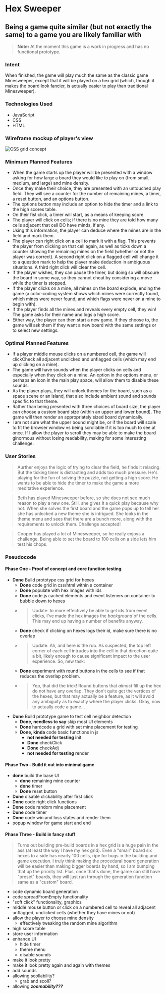 # Hex Sweeper

## Being a game quite similar (but not exactly the same) to a game you are likely familiar with

> **Note:** At the moment this game is a work in progress and has no functional prototype.

### Intent

When finished, the game will play much the same as the classic game Minesweeper, except that it will be played on a hex grid (which, though it makes the board look fancier, is actually easier to play than traditional Minesweeper).

### Technologies Used

- JavaScript
- CSS
- HTML

### Wireframe mockup of player's view

![CSS grid concept](https://i.imgur.com/x86Sp3M.png)

### Minimum Planned Features

- When the game starts up the player will be presented with a window asking for how large a board they would like to play on (from small, medium, and large) and mine density.
- Once they make their choice, they are presented with an untouched play field. They will see a counter for the number of remaining mines, a timer, a reset button, and an options button.
- The options button may include an option to hide the timer and a link to the high scores table.
- On their fist click, a timer will start, as a means of keeping score.
- The player will click on cells; if there is no mine they are told how many cells adjacent that cell DO have minds, if any.
- Using this information, the player can deduce where the mines are in the field and mark them.
- The player can right click on a cell to mark it with a flag. This prevents the player from clicking on that cell again, as well as ticks down a counter showing the remaining mines on the field (whether or not the player was correct). A second right click on a flagged cell will change it to a question mark to help the player make deduction in ambiguous situations. A third right click will clear the cell.
- If the player wishes, they can pause the timer, but doing so will obscure the board in some way, so they cannot cheat by considering a move while the timer is stopped.
- If the player clicks on a mine, all mines on the board explode, ending the game (a color-coding system shows which mines were correctly found, which mines were never found, and which flags were never on a mine to begin with).
- If the player finds all the mines and reveals every empty cell, they win! The game asks for their name and logs a high score.
- Either way, the player can then start a new game. If they choose to, the game will ask them if they want a new board with the same settings or to select new settings.

### Optimal Planned Features

- If a player middle mouse clicks on a numbered cell, the game will clickCheck all adjacent unclicked and unflagged cells (which may end up clicking on a mine).
- The game will have sounds when the player clicks on cells and especially when they click on a mine. An option in the options menu, or perhaps an icon in the main play space, will allow them to disable these sounds.
- As the player plays, they will unlock themes for the board, such as a space scene or an island, that also include ambient sound and sounds specific to that theme.
- Rather than being presented with three choices of board size, the player can choose a custom board size (within an upper and lower bound). The game will then render an appropriately sized board dynamically.
- I am not sure what the upper bound might be, or if the board will scale to fit the browser window vs being scrollable if it is too much to see at once. If I allow the player to scroll they may be able to make the board ginormous without losing readability, making for some interesting challenge.

### User Stories

>Aurther enjoys the logic of trying to clear the field, he finds it relaxing. But the ticking timer is distracting and adds too much pressure. He's playing for the fun of solving the puzzle, not getting a high score. He wants to be able to hide the timer to make the game a more meditative experience.

>Beth has played Minesweeper before, so she does not see much reason to play a new one. Still, she gives it a quick play because why not. When she solves the first board and the game pops up to tell her she has unlocked a new theme she is intrigued. She looks in the theme menu and sees that there are a bunch more, along with the requirements to unlock them. Challenge accepted!

>Cooper has played a lot of Minesweeper, so he really enjoys a challenge. Being able to set the board to 100 cells on a side lets him test his chops.

### Pseudocode

#### Phase One - Proof of concept and core function testing

- **Done** Build prototype css grid for hexes
  - **Done** code grid in css/html within a container
  - **Done** populate with hex images with ids
  - **Done** code js cached elements and event listeners on container to bubble down to hexes
  - >Update: to more effectively be able to get ids from event clicks, I've made the hex images the *background* of the cells. This may end up having a number of benefits anyway.
  - **Done** check if clicking on hexes logs their id, make sure there is no overlap
  - >Update: Ah, and here is the rub. As suspected, the top left corner of each cell intrudes into the cell in that direction quite a bit, likely enough to cause significant impact to the user experience. So, new task:
  - **Done** experiment with round buttons in the cells to see if that reduces the overlap problem.
  - > Yep, that did the trick! Round buttons that *almost* fill up the hex do not have any overlap. They don't quite get the vertices of the hexes, but that may actually be a feature, as it will avoid any ambiguity as to exactly where the player clicks. Okay, now to actually code a game...
- **Done** Build prototype game to test cell neighbor detection
  - **Done, needless to say** skip most UI elements
  - **Done** hardcode a grid with set mine placement for testing
  - **Done, kinda** code basic functions in js
    - **not needed for testing** init
    - **Done** checkClick
    - **Done** checkAdj
    - **not needed for testing** render

#### Phase Two - Build it out into minimal game

- **done** build the base UI
  - **done** remaining mine counter
  - **done** timer
  - **Done** reset button
- **Done** disable clickability after first click
- **Done** code right click functions
- **Done** code random mine placement
- **Done** code timer
- **Done** code win and loss states and render them
- popup window for game start and end

#### Phase Three - Build in fancy stuff

> Turns out building pre-build boards in a hex grid is a huge pain in the ass (at least the way I have my hex grid). Even a "small" board six hexes to a side has nearly 100 cells, ripe for bugs in the building and game execution. I truly think making the procedural board generation will be easier than making bigger boards by hand, so I am bumping that up the priority list. Plus, once that's done, the game can still have "preset" boards, they will just run through the generation function same as a "custom" board.

- code dynamic board generation
- code spreadFromEmpty functionality
- "soft click" functionality, graphics
- middle mouse button or click on a numbered cell to reveal all adjacent unflagged, unclicked cells (whether they have mines or not)
- allow the player to choose mine density
  - effectively tweaking the random mine algorithm
- high score table
- store user information
- enhance UI
  - hide timer
  - theme menu
  - disable sounds
- make it look pretty
- make it look pretty again and again with themes
- add sounds
- allowing scollability?
  - grab and scoll?
- allowing **_zoomability???_**